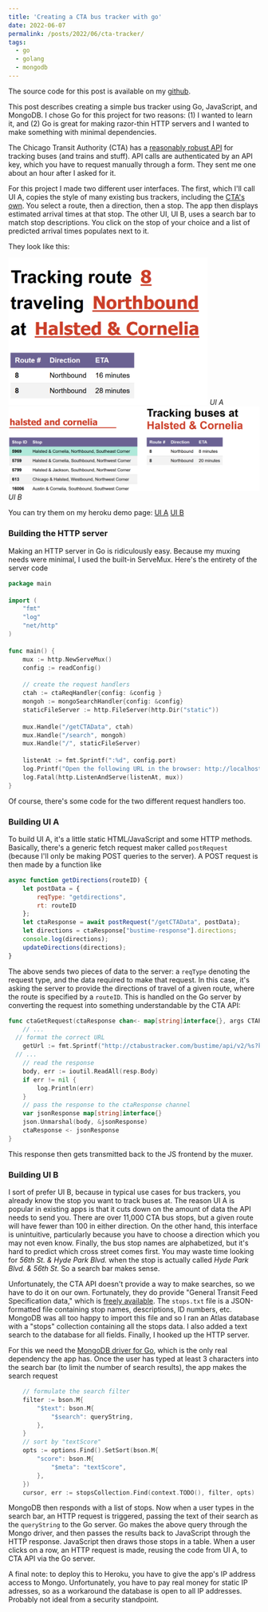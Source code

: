 ```yaml
---
title: 'Creating a CTA bus tracker with go'
date: 2022-06-07
permalink: /posts/2022/06/cta-tracker/
tags:
  - go
  - golang
  - mongodb
---
```

The source code for this post is available on my [github](https://github.com/jmkopper/CTA-tracker).

This post describes creating a simple bus tracker using Go, JavaScript, and MongoDB. I chose Go for this project for two reasons: (1) I wanted to learn it, and (2) Go is great for making razor-thin HTTP servers and I wanted to make something with minimal dependencies.

The Chicago Transit Authority (CTA) has a [reasonably robust API](https://www.transitchicago.com/developers/) for tracking buses (and trains and stuff). API calls are authenticated by an API key, which you have to request manually through a form. They sent me one about an hour after I asked for it.

For this project I made two different user interfaces. The first, which I'll call UI A, copies the style of many existing bus trackers, including the [CTA's own](http://www.ctabustracker.com/bustime/home.jsp). You select a route, then a direction, then a stop. The app then displays estimated arrival times at that stop. The other UI, UI B, uses a search bar to match stop descriptions. You click on the stop of your choice and a list of predicted arrival times populates next to it.

They look like this:

<img src="/images/UI_A.png" alt="UI A" width="400px"/>
<em>UI A</em>

<img src="/images/UI_B.png" alt="UI B" width="600px"/>
<em>UI B</em>

You can try them on my heroku demo page: [UI A](https://sheltered-brushlands-30501.herokuapp.com) [UI B](https://sheltered-brushlands-30501.herokuapp.com/search.html)


### Building the HTTP server

Making an HTTP server in Go is ridiculously easy. Because my muxing needs were minimal, I used the built-in ServeMux. Here's the entirety of the server code

```go
package main

import (
	"fmt"
	"log"
	"net/http"
)

func main() {
	mux := http.NewServeMux()
	config := readConfig()

	// create the request handlers
	ctah := ctaReqHandler{config: &config }
	mongoh := mongoSearchHandler{config: &config}
	staticFileServer := http.FileServer(http.Dir("static"))

	mux.Handle("/getCTAData", ctah)
	mux.Handle("/search", mongoh)
	mux.Handle("/", staticFileServer)

	listenAt := fmt.Sprintf(":%d", config.port)
	log.Printf("Open the following URL in the browser: http://localhost:%d\n", config.port)
	log.Fatal(http.ListenAndServe(listenAt, mux))
}
```

Of course, there's some code for the two different request handlers too.

### Building UI A

To build UI A, it's a little static HTML/JavaScript and some HTTP methods. Basically, there's a generic fetch request maker called `postRequest` (because I'll only be making POST queries to the server). A POST request is then made by a function like

```javascript
async function getDirections(routeID) {
    let postData = {
        reqType: "getdirections",
        rt: routeID
    };
    let ctaResponse = await postRequest("/getCTAData", postData);
    let directions = ctaResponse["bustime-response"].directions;
    console.log(directions);
    updateDirections(directions);
}
```

The above sends two pieces of data to the server: a `reqType` denoting the request type, and the data required to make that request. In this case, it's asking the server to provide the directions of travel of a given route, where the route is specified by a `routeID`. This is handled on the Go server by converting the request into something understandable by the CTA API:

```go
func ctaGetRequest(ctaResponse chan<- map[string]interface{}, args CTAPostRequest, config *configSettings) {
	// ...
  // format the correct URL
	getUrl := fmt.Sprintf("http://ctabustracker.com/bustime/api/v2/%s?key=%s%s&format=json", args.ReqType, config.apiKey, affix)
  // ...
	// read the response
	body, err := ioutil.ReadAll(resp.Body)
	if err != nil {
		log.Println(err)
	}
	// pass the response to the ctaResponse channel
	var jsonResponse map[string]interface{}
	json.Unmarshal(body, &jsonResponse)
	ctaResponse <- jsonResponse
}
```

This response then gets transmitted back to the JS frontend by the muxer.

### Building UI B
I sort of prefer UI B, because in typical use cases for bus trackers, you already know the stop you want to track buses at. The reason UI A is popular in existing apps is that it cuts down on the amount of data the API needs to send you. There are over 11,000 CTA bus stops, but a given route will have fewer than 100 in either direction. On the other hand, this interface is unintuitive, particularly because you have to choose a direction which you may not even know. Finally, the bus stop names are alphabetized, but it's hard to predict which cross street comes first. You may waste time looking for <i>56th St. & Hyde Park Blvd.</i> when the stop is actually called <i>Hyde Park Blvd. & 56th St.</i> So a search bar makes sense.

Unfortunately, the CTA API doesn't provide a way to make searches, so we have to do it on our own. Fortunately, they do provide "General Transit Feed Specification data," which is [freely available](https://www.transitchicago.com/developers/gtfs/). The `stops.txt` file is a JSON-formatted file containing stop names, descriptions, ID numbers, etc. MongoDB was all too happy to import this file and so I ran an Atlas database with a "stops" collection containing all the stops data. I also added a text search to the database for all fields. Finally, I hooked up the HTTP server.

For this we need the [MongoDB driver for Go](https://www.mongodb.com/docs/drivers/go/current/), which is the only real dependency the app has. Once the user has typed at least 3 characters into the search bar (to limit the number of search results), the app makes the search request

```go
	// formulate the search filter
	filter := bson.M{
		"$text": bson.M{
			"$search": queryString,
		},
	}
	// sort by "textScore"
	opts := options.Find().SetSort(bson.M{
		"score": bson.M{
			"$meta": "textScore",
		},
	})
	cursor, err := stopsCollection.Find(context.TODO(), filter, opts)
```
MongoDB then responds with a list of stops. Now when a user types in the search bar, an HTTP request is triggered, passing the text of their search as the `queryString` to the Go server. Go makes the above query through the Mongo driver, and then passes the results back to JavaScript through the HTTP response. JavaScript then draws those stops in a table. When a user clicks on a row, an HTTP request is made, reusing the code from UI A, to CTA API via the Go server.

A final note: to deploy this to Heroku, you have to give the app's IP address access to Mongo. Unfortunately, you have to pay real money for static IP adresses, so as a workaround the database is open to all IP addresses. Probably not ideal from a security standpoint.
